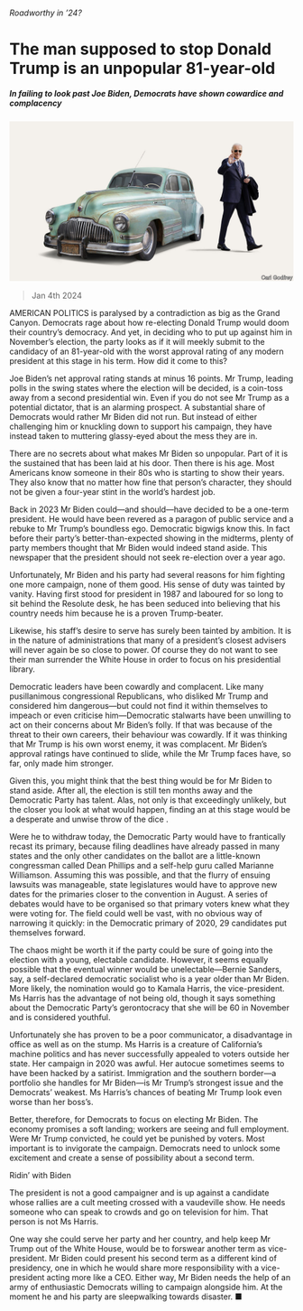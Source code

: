 ###### Roadworthy in ’24?

# The man supposed to stop Donald Trump is an unpopular 81-year-old 

##### In failing to look past Joe Biden, Democrats have shown cowardice and complacency 

![image](images/20240106_LDD001.jpg) 

> Jan 4th 2024 

AMERICAN POLITICS is paralysed by a contradiction as big as the Grand Canyon. Democrats rage about how re-electing Donald Trump would doom their country’s democracy. And yet, in deciding who to put up against him in November’s election, the party looks as if it will meekly submit to the candidacy of an 81-year-old with the worst approval rating of any modern president at this stage in his term. How did it come to this?

Joe Biden’s net approval rating stands at minus 16 points. Mr Trump, leading polls in the swing states where the election will be decided, is a coin-toss away from a second presidential win. Even if you do not see Mr Trump as a potential dictator, that is an alarming prospect. A substantial share of Democrats would rather Mr Biden did not run. But instead of either challenging him or knuckling down to support his campaign, they have instead taken to muttering glassy-eyed about the mess they are in. 

There are no secrets about what makes Mr Biden so unpopular. Part of it is the sustained  that has been laid at his door. Then there is his age. Most Americans know someone in their 80s who is starting to show their years. They also know that no matter how fine that person’s character, they should not be given a four-year stint in the world’s hardest job.

Back in 2023 Mr Biden could—and should—have decided to be a one-term president. He would have been revered as a paragon of public service and a rebuke to Mr Trump’s boundless ego. Democratic bigwigs know this. In fact before their party’s better-than-expected showing in the midterms, plenty of party members thought that Mr Biden would indeed stand aside. This newspaper  that the president should not seek re-election over a year ago.

Unfortunately, Mr Biden and his party had several reasons for him fighting one more campaign, none of them good. His sense of duty was tainted by vanity. Having first stood for president in 1987 and laboured for so long to sit behind the Resolute desk, he has been seduced into believing that his country needs him because he is a proven Trump-beater.

Likewise, his staff’s desire to serve has surely been tainted by ambition. It is in the nature of administrations that many of a president’s closest advisers will never again be so close to power. Of course they do not want to see their man surrender the White House in order to focus on his presidential library. 

Democratic leaders have been cowardly and complacent. Like many pusillanimous congressional Republicans, who disliked Mr Trump and considered him dangerous—but could not find it within themselves to impeach or even criticise him—Democratic stalwarts have been unwilling to act on their concerns about Mr Biden’s folly. If that was because of the threat to their own careers, their behaviour was cowardly. If it was thinking that Mr Trump is his own worst enemy, it was complacent. Mr Biden’s approval ratings have continued to slide, while the  Mr Trump faces have, so far, only made him stronger.

Given this, you might think that the best thing would be for Mr Biden to stand aside. After all, the election is still ten months away and the Democratic Party has talent. Alas, not only is that exceedingly unlikely, but the closer you look at what would happen, finding an  at this stage would be a desperate and unwise throw of the dice . 

Were he to withdraw today, the Democratic Party would have to frantically recast its primary, because filing deadlines have already passed in many states and the only other candidates on the ballot are a little-known congressman called Dean Phillips and a self-help guru called Marianne Williamson. Assuming this was possible, and that the flurry of ensuing lawsuits was manageable, state legislatures would have to approve new dates for the primaries closer to the convention in August. A series of debates would have to be organised so that primary voters knew what they were voting for. The field could well be vast, with no obvious way of narrowing it quickly: in the Democratic primary of 2020, 29 candidates put themselves forward.

The chaos might be worth it if the party could be sure of going into the election with a young, electable candidate. However, it seems equally possible that the eventual winner would be unelectable—Bernie Sanders, say, a self-declared democratic socialist who is a year older than Mr Biden. More likely, the nomination would go to Kamala Harris, the vice-president. Ms Harris has the advantage of not being old, though it says something about the Democratic Party’s gerontocracy that she will be 60 in November and is considered youthful.

Unfortunately she has proven to be a poor communicator, a disadvantage in office as well as on the stump. Ms Harris is a creature of California’s machine politics and has never successfully appealed to voters outside her state. Her campaign in 2020 was awful. Her autocue sometimes seems to have been hacked by a satirist. Immigration and the southern border—a portfolio she handles for Mr Biden—is Mr Trump’s strongest issue and the Democrats’ weakest. Ms Harris’s chances of beating Mr Trump look even worse than her boss’s.

Better, therefore, for Democrats to focus on electing Mr Biden. The economy promises a soft landing; workers are seeing  and full employment. Were Mr Trump convicted, he could yet be punished by voters. Most important is to invigorate the campaign. Democrats need to unlock some excitement and create a sense of possibility about a second term.

Ridin’ with Biden

The president is not a good campaigner and is up against a candidate whose rallies are a cult meeting crossed with a vaudeville show. He needs someone who can speak to crowds and go on television for him. That person is not Ms Harris. 

One way she could serve her party and her country, and help keep Mr Trump out of the White House, would be to forswear another term as vice-president. Mr Biden could present his second term as a different kind of presidency, one in which he would share more responsibility with a vice-president acting more like a CEO. Either way, Mr Biden needs the help of an army of enthusiastic Democrats willing to campaign alongside him. At the moment he and his party are sleepwalking towards disaster. ■


